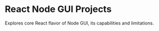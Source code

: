 # React Node GUI Projects
Explores core React flavor of Node GUI, its capabilities and limitations.
